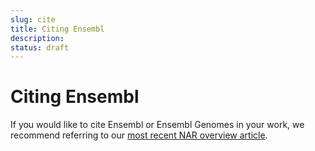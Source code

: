 ```yaml
---
slug: cite
title: Citing Ensembl
description:
status: draft
---
```


# Citing Ensembl

If you would like to cite Ensembl or Ensembl Genomes in your work, we recommend referring to our [most recent NAR overview article](http://www.ensembl.org/info/about/publications.html).
